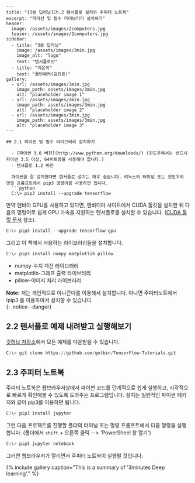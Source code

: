 ```
---
title: "[3분 딥러닝]Ch.2 텐서플로 설치와 주피터 노트북"
excerpt: "파이선 및 필수 라이브러리 설치하기"
header:
  image: /assets/images/2computers.jpg
  teaser: /assets/images/2computers.jpg
sidebar:
  - title: "3분 딥러닝"
    image: /assets/images/3min.jpg
    image_alt: "logo"
    text: "텐서플로맛"
  - title: "지은이"
    text: "골빈해커(김진중)"
gallery:
  - url: /assets/images/3min.jpg
    image_path: assets/images/3min.jpg
    alt: "placeholder image 1"
  - url: /assets/images/3min.jpg
    image_path: assets/images/3min.jpg
    alt: "placeholder image 2"
  - url: /assets/images/3min.jpg
    image_path: assets/images/3min.jpg
    alt: "placeholder image 3"
---

## 2.1 파이썬 및 필수 라이브러리 설치하기

  - [파이썬 3.6 버전](http://www.python.org/downloads/) (윈도우에서는 반드시 파이썬 3.5 이상, 64비트용을 사용해야 합니다.) 
  - 텐서플로 1.2 버전 

  파이썬을 잘 설치했다면 텐서플로 설치는 매우 쉽습니다. 리눅스의 터미널 또는 윈도우의 명령 프롬프트에서 pip3 명령어를 사용하면 됩니다. 
  ```python
  C:\> pip3 install --upgrade tensorflow
  ``` 
  만약 엔비아 GPU를 사용하고 있다면, 엔비디아 사이트에서 CUDA 툴킷을 설치한 뒤 다음의 명렁어로 쉽게 GPU 가속을 지원하는 텐서플로를 설치할 수 있습니다. ([CUDA 툴킷 문서](http://docs.nvidia.com/cuda) 참조).   
  ```python
  C:\> pip3 install --upgrade tensorflow-gpu
  ```
  그리고 이 책에서 사용하는 라이브러리들을 설치합니다. 
  ```python
  C:\> pip3 install numpy matplotlib pillow
  ```
  * numpy-수치 계산 라이브러리
  * matplotlib-그래프 출력 라이브러리
  * pillow-이미지 처리 라이브러리 
  
**Note:** 저는 개인적으로 아나콘다를 이용해서 설치합니다. 아니면 주피터노트에서 !pip3 를 이용하여서 설치할 수 있습니다.   
{: .notice--danger}

## 2.2 텐서플로 예제 내려받고 실행해보기 
 
 [깃허브 저장소](https://github.com/golbin/TensorFlow-Tutorials)에서 모든 예제를 다운받을 수 있습니다. 
 ```python
 C:\> git clone https://github.com/golbin/TensorFlow-Tutorials.git
 ```
 
## 2.3 주피터 노트북 

  주피터 노트북은 웹브라우저상에서 파이썬 코드를 단계적으로 쉽게 실행하고, 시각적으로 빠르게 확인해볼 수 있도록 도와주는 프로그램입니다. 
  설치는 일반적인 파이썬 패키지와 같이 pip3를 이용하면 됩니다. 
  ```python
  C:\> pip3 install jupyter
  ```
  그런 다음 프로젝트를 진행할 폴더의 터미널 또는 명령 프롬프트에서 다음 명령을 실행합니다. (폴더에서 `shift` + 오른쪽 클릭 --> 'PowerSheel 창 열기')
  ```python
  C:\> pip3 jupyter notebook
  ```
  그러면 웹브라우저가 열리면서 주피터 노트북이 실행될 것입니다. 
 

{% include gallery caption="This is a summary of '3minutes Deep learning'." %}
```
